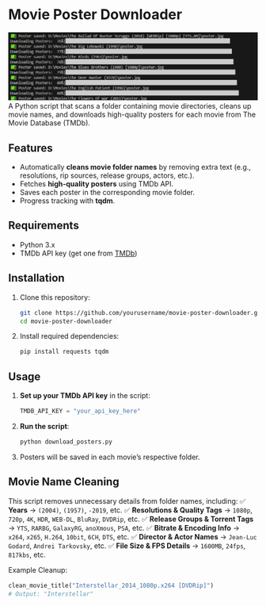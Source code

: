 # Movie Poster Downloader
![alt text](<Screenshot 2025-02-01 005432.png>)
A Python script that scans a folder containing movie directories, cleans up movie names, and downloads high-quality posters for each movie from The Movie Database (TMDb).

## Features
- Automatically **cleans movie folder names** by removing extra text (e.g., resolutions, rip sources, release groups, actors, etc.).
- Fetches **high-quality posters** using TMDb API.
- Saves each poster in the corresponding movie folder.
- Progress tracking with **tqdm**.

## Requirements
- Python 3.x
- TMDb API key (get one from [TMDb](https://www.themoviedb.org/))

## Installation
1. Clone this repository:
   ```sh
   git clone https://github.com/yourusername/movie-poster-downloader.git
   cd movie-poster-downloader
   ```
2. Install required dependencies:
   ```sh
   pip install requests tqdm
   ```

## Usage
1. **Set up your TMDb API key** in the script:
   ```python
   TMDB_API_KEY = "your_api_key_here"
   ```
2. **Run the script**:
   ```sh
   python download_posters.py 
   ```
3. Posters will be saved in each movie’s respective folder.

## Movie Name Cleaning
This script removes unnecessary details from folder names, including:
✅ **Years** → `(2004)`, `(1957)`, `-2019`, etc.
✅ **Resolutions & Quality Tags** → `1080p`, `720p`, `4K`, `HDR`, `WEB-DL`, `BluRay`, `DVDRip`, etc.
✅ **Release Groups & Torrent Tags** → `YTS`, `RARBG`, `GalaxyRG`, `anoXmous`, `PSA`, etc.
✅ **Bitrate & Encoding Info** → `x264`, `x265`, `H.264`, `10bit`, `6CH`, `DTS`, etc.
✅ **Director & Actor Names** → `Jean-Luc Godard`, `Andrei Tarkovsky`, etc.
✅ **File Size & FPS Details** → `1600MB`, `24fps`, `817kbs`, etc.

Example Cleanup:
```python
clean_movie_title("Interstellar_2014_1080p.x264 [DVDRip]")
# Output: "Interstellar"
```
